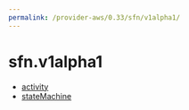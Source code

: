 ```yaml
---
permalink: /provider-aws/0.33/sfn/v1alpha1/
---
```


# sfn.v1alpha1



* [activity](activity.md)
* [stateMachine](stateMachine.md)